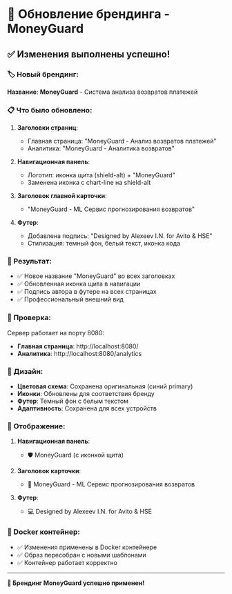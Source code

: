 # 🎨 Обновление брендинга - MoneyGuard

## ✅ Изменения выполнены успешно!

### 🏷️ Новый брендинг:

**Название**: **MoneyGuard** - Система анализа возвратов платежей

### 📋 Что было обновлено:

1. **Заголовки страниц**:
   - Главная страница: "MoneyGuard - Анализ возвратов платежей"
   - Аналитика: "MoneyGuard - Аналитика возвратов"

2. **Навигационная панель**:
   - Логотип: иконка щита (shield-alt) + "MoneyGuard"
   - Заменена иконка с chart-line на shield-alt

3. **Заголовок главной карточки**:
   - "MoneyGuard - ML Сервис прогнозирования возвратов"

4. **Футер**:
   - Добавлена подпись: "Designed by Alexeev I.N. for Avito & HSE"
   - Стилизация: темный фон, белый текст, иконка кода

### 🎯 Результат:

- ✅ Новое название "MoneyGuard" во всех заголовках
- ✅ Обновленная иконка щита в навигации
- ✅ Подпись автора в футере на всех страницах
- ✅ Профессиональный внешний вид

### 🔗 Проверка:

Сервер работает на порту 8080:
- **Главная страница**: http://localhost:8080/
- **Аналитика**: http://localhost:8080/analytics

### 🎨 Дизайн:

- **Цветовая схема**: Сохранена оригинальная (синий primary)
- **Иконки**: Обновлены для соответствия бренду
- **Футер**: Темный фон с белым текстом
- **Адаптивность**: Сохранена для всех устройств

### 📱 Отображение:

1. **Навигационная панель**: 
   - 🛡️ MoneyGuard (с иконкой щита)

2. **Заголовок карточки**:
   - 🤖 MoneyGuard - ML Сервис прогнозирования возвратов

3. **Футер**:
   - 💻 Designed by Alexeev I.N. for Avito & HSE

### 🚀 Docker контейнер:

- ✅ Изменения применены в Docker контейнере
- ✅ Образ пересобран с новыми шаблонами
- ✅ Контейнер работает корректно

---

**🎉 Брендинг MoneyGuard успешно применен!** 